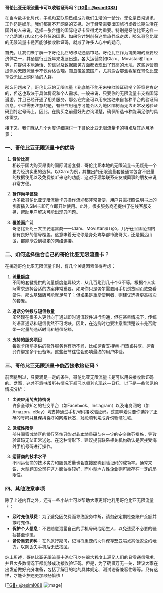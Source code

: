 **哥伦比亚无限流量卡可以收验证码吗？[[TG💪+ @esim1088](https://t.me/s/esim1088)]**

在当今数字化时代，手机和互联网已经成为我们生活的一部分。无论是日常通讯、工作还是娱乐，我们都离不开网络的支持。对于经常需要出国旅行或者长期生活在国外的人来说，选择一张合适的国际电话卡显得尤为重要。特别是哥伦比亚这样一个充满活力和文化多样性的国家，如果你计划前往这里旅行或定居，那么哥伦比亚的无限流量卡是否能够接收验证码，就成了许多人心中的疑问。

首先，让我们来了解一下哥伦比亚的移动通信市场。哥伦比亚作为南美洲的重要经济体之一，其通信行业近年来发展迅速。各大运营商如Claro、Movistar和Tigo等，在提供本地通话、短信以及数据服务方面都表现出了较高的水准。这些运营商提供的无限流量卡不仅价格合理，而且覆盖范围广，尤其适合那些希望在哥伦比亚享受无忧上网体验的人群。

那么问题来了，哥伦比亚的无限流量卡到底能不能用来接收验证码呢？答案是肯定的，但这也取决于具体情况和个人需求。一般来说，只要你的无限流量卡支持国际漫游，并且已经开通了相关服务，那么它完全可以用来接收来自各种平台的验证码信息。不过需要注意的是，有些应用程序可能会因为地区限制而无法正常发送验证码到特定号码上。因此，在购买之前最好先咨询清楚，确保所选卡种能满足你的具体需求。

接下来，我们就从几个角度详细探讨一下哥伦比亚无限流量卡的特点及其适用场景：

### 一、哥伦比亚无限流量卡的优势

1. **性价比高**  
   相较于国内购买昂贵的国际漫游套餐，哥伦比亚本地的无限流量卡无疑是一个更为经济实惠的选择。以Claro为例，其推出的无限流量套餐通常包含不限量的数据使用以及免费接听来电的功能，这对于频繁联系亲友或同事的朋友来说非常方便。

2. **操作简单便捷**  
   大多数哥伦比亚无限流量卡的操作流程都非常简便，用户只需按照说明书上的步骤插入SIM卡即可立即开始使用。此外，很多服务商还提供了在线客服支持，帮助用户解决可能出现的问题。

3. **覆盖面广泛**  
   哥伦比亚的三大主要运营商——Claro、Movistar和Tigo，几乎在全国范围内都有良好的信号覆盖。这意味着无论你是身处繁华都市波哥大，还是偏远山区，都能享受到稳定的网络连接。

### 二、如何选择适合自己的哥伦比亚无限流量卡？

在挑选哥伦比亚无限流量卡时，有几个关键因素值得考虑：

1. **流量额度**  
   不同的套餐提供的流量额度差异较大，从几百兆到几十个G不等。根据个人实际需求选择合适的方案非常重要。如果你只是偶尔需要用手机浏览网页或查看邮件，那么基础版可能就足够了；但如果是重度使用者，则建议选择更高档次的套餐。

2. **通话分钟数与短信数量**  
   虽然现在很多人更倾向于通过即时通讯软件进行沟通，但在某些情况下，传统的语音通话和短信仍然不可或缺。因此，在选购时也要注意看清楚该卡是否附带一定量的通话时间和短信配额。

3. **支持的服务项目**  
   每张卡所能提供的额外服务也有所不同，比如是否支持Wi-Fi热点共享、是否允许绑定多个设备等。这些细节往往会影响最终的用户体验。

### 三、哥伦比亚无限流量卡能否接收验证码？

前面提到过，只要满足一定的条件，哥伦比亚无限流量卡是可以用来接收验证码的。然而，这并不意味着所有情况下都可以顺利实现这一目标。以下是一些常见的情况分析：

1. **主流应用的支持情况**  
   许多全球知名的社交平台（如Facebook、Instagram）以及电商网站（如Amazon、eBay）均支持通过手机号码接收验证码。这意味着只要你选择了正确的号码并且保持良好的网络状态，就能顺利完成身份验证过程。

2. **区域性限制**  
   部分国家或地区的银行系统可能对非本地号码存在一定的安全防范措施，导致验证码无法正常送达。在这种情形下，建议提前联系相关机构确认是否接受海外手机号码进行操作。

3. **运营商的技术水平**  
   不同运营商的技术实力和服务质量也会直接影响到验证码的成功率。通常来说，大型跨国公司在这方面做得较好，而小型地方性企业则可能存在一定的局限性。

### 四、其他注意事项

除了上述内容之外，还有一些小贴士可以帮助大家更好地利用哥伦比亚无限流量卡：

- **及时充值续费**：为了避免因欠费而导致服务中断，请务必定期检查账户余额并按时充值。
- **保护个人信息**：不要随意泄露自己的手机号码给陌生人，以免遭受不必要的骚扰甚至诈骗。
- **备份重要资料**：在外旅行期间，记得将重要的文件保存至云端或其他安全的地方，以防丢失手机后无法找回。

综上所述，哥伦比亚无限流量卡确实可以在很大程度上满足人们的日常通信需求，并且大多数情况下都能够成功接收验证码。但是，为了确保万无一失，建议大家在出发前做好充分准备，包括了解目的地的具体规定、测试设备兼容性等等。只有这样，才能让旅途更加顺畅愉快！

[[TG💪+ @esim1088](https://t.me/s/esim1088) ![Image](https://i.postimg.cc/4NQfJmqS/Snipaste-2025-05-13-00-14-12.png)]